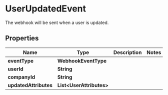

# UserUpdatedEvent

The webhook will be sent when a user is updated.

## Properties

| Name | Type | Description | Notes |
|------------ | ------------- | ------------- | -------------|
|**eventType** | **WebhookEventType** |  |  |
|**userId** | **String** |  |  |
|**companyId** | **String** |  |  |
|**updatedAttributes** | **List&lt;UserAttributes&gt;** |  |  |



